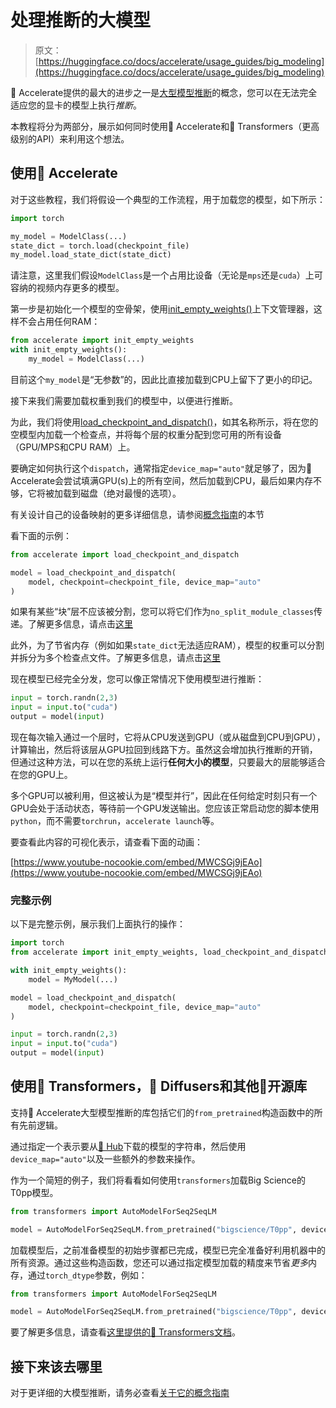 # 处理推断的大模型

> 原文：[https://huggingface.co/docs/accelerate/usage_guides/big_modeling](https://huggingface.co/docs/accelerate/usage_guides/big_modeling)

🤗 Accelerate提供的最大的进步之一是[大型模型推断](../concept_guides/big_model_inference)的概念，您可以在无法完全适应您的显卡的模型上执行*推断*。

本教程将分为两部分，展示如何同时使用🤗 Accelerate和🤗 Transformers（更高级别的API）来利用这个想法。

## 使用🤗 Accelerate

对于这些教程，我们将假设一个典型的工作流程，用于加载您的模型，如下所示：

```py
import torch

my_model = ModelClass(...)
state_dict = torch.load(checkpoint_file)
my_model.load_state_dict(state_dict)
```

请注意，这里我们假设`ModelClass`是一个占用比设备（无论是`mps`还是`cuda`）上可容纳的视频内存更多的模型。

第一步是初始化一个模型的空骨架，使用[init_empty_weights()](/docs/accelerate/v0.27.2/en/package_reference/big_modeling#accelerate.init_empty_weights)上下文管理器，这样不会占用任何RAM：

```py
from accelerate import init_empty_weights
with init_empty_weights():
    my_model = ModelClass(...)
```

目前这个`my_model`是“无参数”的，因此比直接加载到CPU上留下了更小的印记。

接下来我们需要加载权重到我们的模型中，以便进行推断。

为此，我们将使用[load_checkpoint_and_dispatch()](/docs/accelerate/v0.27.2/en/package_reference/big_modeling#accelerate.load_checkpoint_and_dispatch)，如其名称所示，将在您的空模型内加载一个检查点，并将每个层的权重分配到您可用的所有设备（GPU/MPS和CPU RAM）上。

要确定如何执行这个`dispatch`，通常指定`device_map="auto"`就足够了，因为🤗 Accelerate会尝试填满GPU(s)上的所有空间，然后加载到CPU，最后如果内存不够，它将被加载到磁盘（绝对最慢的选项）。

有关设计自己的设备映射的更多详细信息，请参阅[概念指南](../concept_guide/big_model_inference#designing-a-device-map)的本节

看下面的示例：

```py
from accelerate import load_checkpoint_and_dispatch

model = load_checkpoint_and_dispatch(
    model, checkpoint=checkpoint_file, device_map="auto"
)
```

如果有某些“块”层不应该被分割，您可以将它们作为`no_split_module_classes`传递。了解更多信息，请点击[这里](../concept_guides/big_model_inference#loading-weights)

此外，为了节省内存（例如如果`state_dict`无法适应RAM），模型的权重可以分割并拆分为多个检查点文件。了解更多信息，请点击[这里](../concept_guides/big_model_inference#sharded-checkpoints)

现在模型已经完全分发，您可以像正常情况下使用模型进行推断：

```py
input = torch.randn(2,3)
input = input.to("cuda")
output = model(input)
```

现在每次输入通过一个层时，它将从CPU发送到GPU（或从磁盘到CPU到GPU），计算输出，然后将该层从GPU拉回到线路下方。虽然这会增加执行推断的开销，但通过这种方法，可以在您的系统上运行**任何大小的模型**，只要最大的层能够适合在您的GPU上。

多个GPU可以被利用，但这被认为是“模型并行”，因此在任何给定时刻只有一个GPU会处于活动状态，等待前一个GPU发送输出。您应该正常启动您的脚本使用`python`，而不需要`torchrun`，`accelerate launch`等。

要查看此内容的可视化表示，请查看下面的动画：

[https://www.youtube-nocookie.com/embed/MWCSGj9jEAo](https://www.youtube-nocookie.com/embed/MWCSGj9jEAo)

### 完整示例

以下是完整示例，展示我们上面执行的操作：

```py
import torch
from accelerate import init_empty_weights, load_checkpoint_and_dispatch

with init_empty_weights():
    model = MyModel(...)

model = load_checkpoint_and_dispatch(
    model, checkpoint=checkpoint_file, device_map="auto"
)

input = torch.randn(2,3)
input = input.to("cuda")
output = model(input)
```

## 使用🤗 Transformers，🤗 Diffusers和其他🤗开源库

支持🤗 Accelerate大型模型推断的库包括它们的`from_pretrained`构造函数中的所有先前逻辑。

通过指定一个表示要从[🤗 Hub](https://hf.co/models)下载的模型的字符串，然后使用`device_map="auto"`以及一些额外的参数来操作。

作为一个简短的例子，我们将看看如何使用`transformers`加载Big Science的T0pp模型。

```py
from transformers import AutoModelForSeq2SeqLM

model = AutoModelForSeq2SeqLM.from_pretrained("bigscience/T0pp", device_map="auto")
```

加载模型后，之前准备模型的初始步骤都已完成，模型已完全准备好利用机器中的所有资源。通过这些构造函数，您还可以通过指定模型加载的精度来节省*更多*内存，通过`torch_dtype`参数，例如：

```py
from transformers import AutoModelForSeq2SeqLM

model = AutoModelForSeq2SeqLM.from_pretrained("bigscience/T0pp", device_map="auto", torch_dtype=torch.float16)
```

要了解更多信息，请查看[这里提供的🤗 Transformers文档](https://huggingface.co/docs/transformers/main/en/main_classes/model#large-model-loading)。

## 接下来该去哪里

对于更详细的大模型推断，请务必查看[关于它的概念指南](../concept_guides/big_model_inference)

